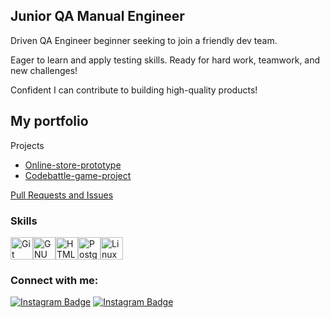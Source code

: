 
Junior QA Manual Engineer
-------------------------
Driven QA Engineer beginner seeking to join a friendly dev team. 

Eager to learn and apply testing skills. 
Ready for hard work, teamwork, and new challenges! 

Confident I can contribute to building high-quality products!





## My portfolio

Projects

- [Online-store-prototype](https://github.com/Azraillier/qa-engineer-project-84)
- [Codebattle-game-project](https://github.com/Azraillier/qa-engineer-project-85)

[Pull Requests and Issues](https://github.com/search?q=author%3AAzraillier&type=issues&s=created&o=desc)

### Skills

<p align="left">
<a href="https://git-scm.com/" target="_blank" rel="noreferrer"><img src="https://raw.githubusercontent.com/danielcranney/readme-generator/main/public/icons/skills/git-colored.svg" width="36" height="36" alt="Git" /></a><a href="https://www.gnu.org/software/bash/" target="_blank" rel="noreferrer"><img src="https://raw.githubusercontent.com/danielcranney/readme-generator/main/public/icons/skills/gnubash.svg" width="36" height="36" alt="GNU Bash" /></a><a href="https://developer.mozilla.org/en-US/docs/Glossary/HTML5" target="_blank" rel="noreferrer"><img src="https://raw.githubusercontent.com/danielcranney/readme-generator/main/public/icons/skills/html5-colored.svg" width="36" height="36" alt="HTML5" /></a><a href="https://www.postgresql.org/" target="_blank" rel="noreferrer"><img src="https://raw.githubusercontent.com/danielcranney/readme-generator/main/public/icons/skills/postgresql-colored.svg" width="36" height="36" alt="PostgreSQL" /></a><a href="https://www.linux.org" target="_blank" rel="noreferrer"><img src="https://raw.githubusercontent.com/danielcranney/readme-generator/main/public/icons/skills/linux-colored.svg" width="36" height="36" alt="Linux" /></a>
</p>

### Connect with me:

[![Instagram Badge](https://img.shields.io/badge/Gmail-D14836?style=for-the-badge&logo=gmail&logoColor=white)](gonago@uspu.su)
[![Instagram Badge](https://img.shields.io/badge/Telegram-2CA5E0?style=for-the-badge&logo=telegram&logoColor=white)](https://t.me/driveshit)
<!--
### Junior QA engineer 👋

Driven QA Engineer beginner seeking to join a friendly dev team. 
Eager to learn and apply testing skills. 
Ready for hard work, teamwork, and new challenges! 
Confident I can contribute to building high-quality products!
### Skills

